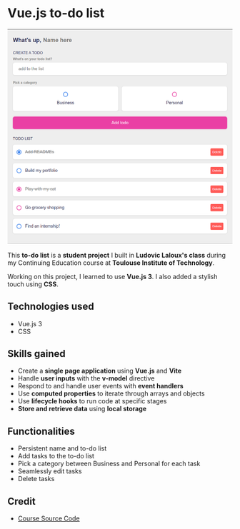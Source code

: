 # Vue.js to-do list

![Home Screen](./images/cover.png)

This **to-do list** is a **student project** I built in **Ludovic Laloux's class** during my Continuing Education course at **Toulouse Institute of Technology**.

Working on this project, I learned to use **Vue.js 3**. I also added a stylish touch using **CSS**.

## Technologies used

- Vue.js 3
- CSS

## Skills gained

- Create a **single page application** using **Vue.js** and **Vite**
- Handle **user inputs** with the **v-model** directive
- Respond to and handle user events with **event handlers**
- Use **computed properties** to iterate through arrays and objects
- Use **lifecycle hooks** to run code at specific stages
- **Store and retrieve data** using **local storage**

## Functionalities

- Persistent name and to-do list
- Add tasks to the to-do list
- Pick a category between Business and Personal for each task
- Seamlessly edit tasks
- Delete tasks

## Credit

- [Course Source Code](https://github.com/ludolaloux13/vuejs-n7)
